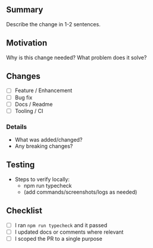 ## Summary

Describe the change in 1-2 sentences.

## Motivation

Why is this change needed? What problem does it solve?

## Changes

- [ ] Feature / Enhancement
- [ ] Bug fix
- [ ] Docs / Readme
- [ ] Tooling / CI

### Details

- What was added/changed?
- Any breaking changes?

## Testing

- Steps to verify locally:
  - npm run typecheck
  - (add commands/screenshots/logs as needed)

## Checklist

- [ ] I ran `npm run typecheck` and it passed
- [ ] I updated docs or comments where relevant
- [ ] I scoped the PR to a single purpose